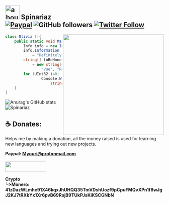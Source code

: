 [patreon-badge]: https://img.shields.io/endpoint.svg?url=https%3A%2F%2Fshieldsio-patreon.vercel.app%2Fapi%3Fusername%3DOkamiMks%26type%3Dpatrons&style=flat-square

[paypal-badge]: https://img.shields.io/badge/Paypal-Donate!-%2300457C.svg?logo=paypal&style=flat-square
[paypal-link]: https://www.youtube.com/watch?v=dQw4w9WgXcQ

## <img width="45" alt="about" src="https://raw.github.com/elizarov/elizarov/master/about.png"> Spinariaz <br> [![Paypal][paypal-badge]][paypal-link] <img alt="GitHub followers" src="https://img.shields.io/github/followers/OliviaAlter?style=social" /> <a href="https://twitter.com/8_Meow_8_Meow_8"><img alt="Twitter Follow" src="https://img.shields.io/twitter/follow/8_Meow_8_Meow_8?style=social"></a>
<img align="right" width="320" src="https://cdn.discordapp.com/attachments/850424464521166867/930004798978265118/FIuZbqUUYAAu-mk.jpg" />

```C#
class Olivia (){
    public static void Main(string[] args) {
        Info info = new Info();
        info.Information 
            = "Definitely not a full stack & solidity developer."
        string[] toBeHonest
            = new string[69] {"C#", "Php", "Solidity", "Rust", 
                "Vue", "React", "Angular", "Js", "Ts"};
        for (UInt32 i=0; i < toBeHonest.Length; i++)
                Console.WriteLine("Langs {0}", 
                    string.Format(toBeHonest[(int)i]));
    }
}
```
![Anurag's GitHub stats](https://github-readme-stats.vercel.app/api?username=OliviaAlter&theme=radical&show_icons=true)![Spinariaz](https://github-readme-stats.vercel.app/api/top-langs/?username=OliviaAlter&layout=compact&theme=radical) 

## **☕ Donates:**
Helps me by making a donation, all the money raised is used for learning new languages and trying out new projects.

**Paypal: Myouri@protonmail.com** <br> <br>
<a href="https://www.youtube.com/watch?v=dQw4w9WgXcQ"><img src="https://img.shields.io/badge/PayPal-00457C?style=for-the-badge&logo=paypal&logoColor=white" height="33" width="130" /></a>

**Crypto <br>
  └>Monero: 41zDazWLmhc91X46kqxJhUHQQ35TmVDshUozf9pCpuFMQvXPn1f8wJgJ2KJ7tRXkYx1Xr6pvB69RojB9TUkPJsKiKSCGNbN <br><br>**

